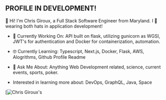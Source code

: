 <!--
**cgiroux86/cgiroux86** is a ✨ _special_ ✨ repository because its `README.md` (this file) appears on your GitHub profile.

Here are some ideas to get you started:

- 🔭 I’m currently working on ...
- 🌱 I’m currently learning ...
- 👯 I’m looking to collaborate on ...
- 🤔 I’m looking for help with ...
- 💬 Ask me about ...
- 📫 How to reach me: ...
- 😄 Pronouns: ...
- ⚡ Fun fact: ...
-->

## PROFILE IN DEVELOPMENT!

👋 Hi! I'm Chris Giroux, a Full Stack Software Engineer from Maryland. I 💙 wearing both hats in application development!

- 🔭 Currently Working On: API built on flask, utilizing gunicorn as WGSI, JWT's for authentication and Docker for containerization, automation.

- 🤓 Currently Learning: Typescript, Next.js, Docker, Flask, AWS, Alogrithms, Github Profile Readme

- 💬 Ask Me About: Anything Web Development related, science, current events, sports, poker.

- Interested in learning more about: DevOps, GraphQL, Java, Space

[![Chris Giroux's](https://github-readme-stats.vercel.app/api?username=cgiroux86?theme=radical)
